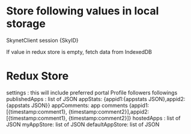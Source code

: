 # Store following values in local storage

SkynetClient
session {SkyID}

If value in redux store is empty, fetch data from IndexedDB

# Redux Store

settings : this will include preferred portal
Profile
followers
followings
publishedApps : list of JSON
appStats: {appid1:{appstats JSON},appid2:{appstats JSON}}
appComments: app comments {appid1:[{timestamp:comment1}, {timestamp:comment2}],appid2:[{timestamp:comment1}, {timestamp:comment2}]}
hostedApps : list of JSON
myAppStore:  list of JSON
defaultAppStore:  list of JSON